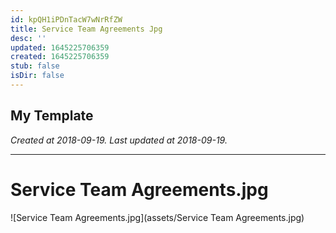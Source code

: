 ```yaml
---
id: kpQH1iPDnTacW7wNrRfZW
title: Service Team Agreements Jpg
desc: ''
updated: 1645225706359
created: 1645225706359
stub: false
isDir: false
---
```

My Template
---

_Created at 2018-09-19._
_Last updated at 2018-09-19._




---

# Service Team Agreements.jpg


![Service Team Agreements.jpg](assets/Service Team Agreements.jpg)

